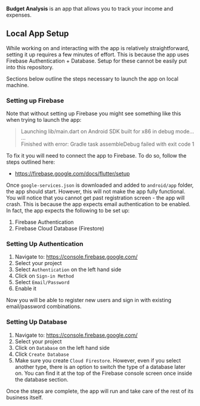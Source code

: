 
**Budget Analysis** is an app that allows you to track your income and expenses.


## Local App Setup

While working on and interacting with the app is relatively straightforward, 
setting it up requires a few minutes of effort. This is because the app uses
Firebase Authentication + Database. Setup for these cannot be easily put into
this repository. 

Sections below outline the steps necessary to launch the app on local machine.

### Setting up Firebase

Note that without setting up Firebase you might see something like this when
trying to launch the app:

>  Launching lib/main.dart on Android SDK built for x86 in debug mode...  
...  
Finished with error: Gradle task assembleDebug failed with exit code 1 

To fix it you will need to connect the app to Firebase. To do so, follow the
steps outlined here: 

- https://firebase.google.com/docs/flutter/setup

Once `google-services.json` is downloaded and added to `android/app` folder,
the app should start. However, this will not make the app fully functional.
You will notice that you cannot get past registration screen - the app will
crash. This is because the app expects email authentication to be enabled. In
fact, the app expects the following to be set up:

1. Firebase Authentication
2. Firebase Cloud Database (Firestore)

### Setting Up Authentication

1. Navigate to: https://console.firebase.google.com/
2. Select your project
3. Select `Authentication` on the left hand side
4. Click on `Sign-in Method`
5. Select `Email/Password`
6. Enable it

Now you will be able to register new users and sign in with existing
email/password combinations.

### Setting Up Database

1. Navigate to: https://console.firebase.google.com/
2. Select your project
3. Click on `Database` on the left hand side
4. Click `Create Database`
5. Make sure you create `Cloud Firestore`. However, even if you select another
type, there is an option to switch the type of a database later on. You can find
it at the top of the Firebase console screen once inside the database section.

Once the steps are complete, the app will run and take care of the rest of its
business itself.

